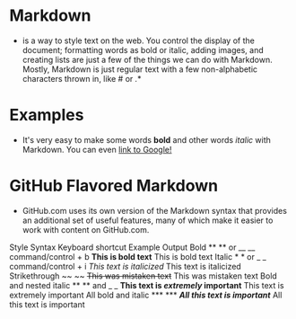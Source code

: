 # Markdown 
* is a way to style text on the web. You control the display of the document; formatting words as bold or italic, adding images, and creating lists are just a few of the things we can do with Markdown. Mostly, Markdown is just regular text with a few non-alphabetic characters thrown in, like # or *.**

# Examples

* It's very easy to make some words **bold** and other words *italic* with Markdown. You can even [link to Google!](http://google.com) 
# GitHub Flavored Markdown
* GitHub.com uses its own version of the Markdown syntax that provides an additional set of useful features, many of which make it easier to work with content on GitHub.com.

Style	Syntax	Keyboard shortcut	Example	Output
Bold	** ** or __ __	command/control + b	**This is bold text**	This is bold text
Italic	* * or _ _	command/control + i	*This text is italicized*	This text is italicized
Strikethrough	~~ ~~		~~This was mistaken text~~	This was mistaken text
Bold and nested italic	** ** and _ _		**This text is _extremely_ important**	This text is extremely important
All bold and italic	*** ***		***All this text is important***	All this text is important
